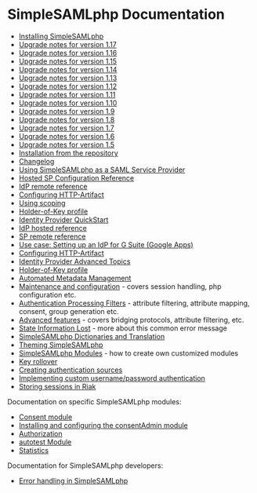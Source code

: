 SimpleSAMLphp Documentation
===========================

 * [Installing SimpleSAMLphp](simplesamlphp-install)
  * [Upgrade notes for version 1.17](simplesamlphp-upgrade-notes-1.17)
  * [Upgrade notes for version 1.16](simplesamlphp-upgrade-notes-1.16)
  * [Upgrade notes for version 1.15](simplesamlphp-upgrade-notes-1.15)
  * [Upgrade notes for version 1.14](simplesamlphp-upgrade-notes-1.14)
  * [Upgrade notes for version 1.13](simplesamlphp-upgrade-notes-1.13)
  * [Upgrade notes for version 1.12](simplesamlphp-upgrade-notes-1.12)
  * [Upgrade notes for version 1.11](simplesamlphp-upgrade-notes-1.11)
  * [Upgrade notes for version 1.10](simplesamlphp-upgrade-notes-1.10)
  * [Upgrade notes for version 1.9](simplesamlphp-upgrade-notes-1.9)
  * [Upgrade notes for version 1.8](simplesamlphp-upgrade-notes-1.8)
  * [Upgrade notes for version 1.7](simplesamlphp-upgrade-notes-1.7)
  * [Upgrade notes for version 1.6](simplesamlphp-upgrade-notes-1.6)
  * [Upgrade notes for version 1.5](simplesamlphp-upgrade-notes-1.5)
  * [Installation from the repository](simplesamlphp-install-repo)
  * [Changelog](simplesamlphp-changelog)
 * [Using SimpleSAMLphp as a SAML Service Provider](simplesamlphp-sp)
  * [Hosted SP Configuration Reference](./saml:sp)
  * [IdP remote reference](simplesamlphp-reference-idp-remote)
  * [Configuring HTTP-Artifact](./simplesamlphp-artifact-sp)
  * [Using scoping](./simplesamlphp-scoping)
  * [Holder-of-Key profile](simplesamlphp-hok-sp)
 * [Identity Provider QuickStart](simplesamlphp-idp)
  * [IdP hosted reference](simplesamlphp-reference-idp-hosted)
  * [SP remote reference](simplesamlphp-reference-sp-remote)
  * [Use case: Setting up an IdP for G Suite (Google Apps)](simplesamlphp-googleapps)
  * [Configuring HTTP-Artifact](./simplesamlphp-artifact-idp)
  * [Identity Provider Advanced Topics](simplesamlphp-idp-more)
  * [Holder-of-Key profile](simplesamlphp-hok-idp)
 * [Automated Metadata Management](simplesamlphp-automated_metadata)
 * [Maintenance and configuration](simplesamlphp-maintenance) - covers session handling, php configuration etc.
 * [Authentication Processing Filters](simplesamlphp-authproc) - attribute filtering, attribute mapping, consent, group generation etc.
 * [Advanced features](simplesamlphp-advancedfeatures) - covers bridging protocols, attribute filtering, etc.
 * [State Information Lost](simplesamlphp-nostate) - more about this common error message
 * [SimpleSAMLphp Dictionaries and Translation](simplesamlphp-translation)
 * [Theming SimpleSAMLphp](simplesamlphp-theming)
 * [SimpleSAMLphp Modules](simplesamlphp-modules) - how to create own customized modules
 * [Key rollover](./saml:keyrollover)
 * [Creating authentication sources](./simplesamlphp-authsource)
  * [Implementing custom username/password authentication](./simplesamlphp-customauth)
 * [Storing sessions in Riak](./riak:simplesamlphp-riak)

Documentation on specific SimpleSAMLphp modules:
 
 * [Consent module](./consent:consent)
 * [Installing and configuring the consentAdmin module](./consentAdmin:consentAdmin)
 * [Authorization](./authorize:authorize)
 * [autotest Module](https://github.com/simplesamlphp/simplesamlphp-module-autotest/blob/v1.0/README.md)
 * [Statistics](./statistics:statistics)

Documentation for SimpleSAMLphp developers:

 * [Error handling in SimpleSAMLphp](simplesamlphp-errorhandling)
